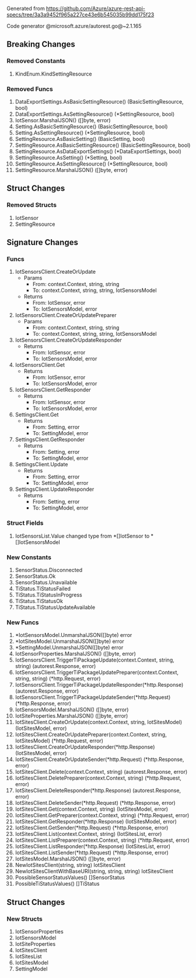 Generated from https://github.com/Azure/azure-rest-api-specs/tree/3a3a9452f965a227ce43e6b545035b99dd175f23

Code generator @microsoft.azure/autorest.go@~2.1.165

## Breaking Changes

### Removed Constants

1. KindEnum.KindSettingResource

### Removed Funcs

1. DataExportSettings.AsBasicSettingResource() (BasicSettingResource, bool)
1. DataExportSettings.AsSettingResource() (*SettingResource, bool)
1. IotSensor.MarshalJSON() ([]byte, error)
1. Setting.AsBasicSettingResource() (BasicSettingResource, bool)
1. Setting.AsSettingResource() (*SettingResource, bool)
1. SettingResource.AsBasicSetting() (BasicSetting, bool)
1. SettingResource.AsBasicSettingResource() (BasicSettingResource, bool)
1. SettingResource.AsDataExportSettings() (*DataExportSettings, bool)
1. SettingResource.AsSetting() (*Setting, bool)
1. SettingResource.AsSettingResource() (*SettingResource, bool)
1. SettingResource.MarshalJSON() ([]byte, error)

## Struct Changes

### Removed Structs

1. IotSensor
1. SettingResource

## Signature Changes

### Funcs

1. IotSensorsClient.CreateOrUpdate
	- Params
		- From: context.Context, string, string
		- To: context.Context, string, string, IotSensorsModel
	- Returns
		- From: IotSensor, error
		- To: IotSensorsModel, error
1. IotSensorsClient.CreateOrUpdatePreparer
	- Params
		- From: context.Context, string, string
		- To: context.Context, string, string, IotSensorsModel
1. IotSensorsClient.CreateOrUpdateResponder
	- Returns
		- From: IotSensor, error
		- To: IotSensorsModel, error
1. IotSensorsClient.Get
	- Returns
		- From: IotSensor, error
		- To: IotSensorsModel, error
1. IotSensorsClient.GetResponder
	- Returns
		- From: IotSensor, error
		- To: IotSensorsModel, error
1. SettingsClient.Get
	- Returns
		- From: Setting, error
		- To: SettingModel, error
1. SettingsClient.GetResponder
	- Returns
		- From: Setting, error
		- To: SettingModel, error
1. SettingsClient.Update
	- Returns
		- From: Setting, error
		- To: SettingModel, error
1. SettingsClient.UpdateResponder
	- Returns
		- From: Setting, error
		- To: SettingModel, error

### Struct Fields

1. IotSensorsList.Value changed type from *[]IotSensor to *[]IotSensorsModel

### New Constants

1. SensorStatus.Disconnected
1. SensorStatus.Ok
1. SensorStatus.Unavailable
1. TiStatus.TiStatusFailed
1. TiStatus.TiStatusInProgress
1. TiStatus.TiStatusOk
1. TiStatus.TiStatusUpdateAvailable

### New Funcs

1. *IotSensorsModel.UnmarshalJSON([]byte) error
1. *IotSitesModel.UnmarshalJSON([]byte) error
1. *SettingModel.UnmarshalJSON([]byte) error
1. IotSensorProperties.MarshalJSON() ([]byte, error)
1. IotSensorsClient.TriggerTiPackageUpdate(context.Context, string, string) (autorest.Response, error)
1. IotSensorsClient.TriggerTiPackageUpdatePreparer(context.Context, string, string) (*http.Request, error)
1. IotSensorsClient.TriggerTiPackageUpdateResponder(*http.Response) (autorest.Response, error)
1. IotSensorsClient.TriggerTiPackageUpdateSender(*http.Request) (*http.Response, error)
1. IotSensorsModel.MarshalJSON() ([]byte, error)
1. IotSiteProperties.MarshalJSON() ([]byte, error)
1. IotSitesClient.CreateOrUpdate(context.Context, string, IotSitesModel) (IotSitesModel, error)
1. IotSitesClient.CreateOrUpdatePreparer(context.Context, string, IotSitesModel) (*http.Request, error)
1. IotSitesClient.CreateOrUpdateResponder(*http.Response) (IotSitesModel, error)
1. IotSitesClient.CreateOrUpdateSender(*http.Request) (*http.Response, error)
1. IotSitesClient.Delete(context.Context, string) (autorest.Response, error)
1. IotSitesClient.DeletePreparer(context.Context, string) (*http.Request, error)
1. IotSitesClient.DeleteResponder(*http.Response) (autorest.Response, error)
1. IotSitesClient.DeleteSender(*http.Request) (*http.Response, error)
1. IotSitesClient.Get(context.Context, string) (IotSitesModel, error)
1. IotSitesClient.GetPreparer(context.Context, string) (*http.Request, error)
1. IotSitesClient.GetResponder(*http.Response) (IotSitesModel, error)
1. IotSitesClient.GetSender(*http.Request) (*http.Response, error)
1. IotSitesClient.List(context.Context, string) (IotSitesList, error)
1. IotSitesClient.ListPreparer(context.Context, string) (*http.Request, error)
1. IotSitesClient.ListResponder(*http.Response) (IotSitesList, error)
1. IotSitesClient.ListSender(*http.Request) (*http.Response, error)
1. IotSitesModel.MarshalJSON() ([]byte, error)
1. NewIotSitesClient(string, string) IotSitesClient
1. NewIotSitesClientWithBaseURI(string, string, string) IotSitesClient
1. PossibleSensorStatusValues() []SensorStatus
1. PossibleTiStatusValues() []TiStatus

## Struct Changes

### New Structs

1. IotSensorProperties
1. IotSensorsModel
1. IotSiteProperties
1. IotSitesClient
1. IotSitesList
1. IotSitesModel
1. SettingModel
